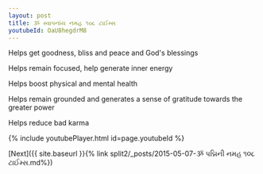 ```yaml
---
layout: post
title: ૐ સ્વાપનાંય નમહ ૧૦૮ ટાઈમ્સ
youtubeId: OaU8hegdrM8
---
```

 
 
Helps get goodness, bliss and peace and God's blessings
 
Helps remain focused, help generate inner energy 
 
Helps boost physical and mental health 
 
Helps remain grounded and generates a sense of gratitude towards the greater power 
 
Helps reduce bad karma
 
 
 
 


{% include youtubePlayer.html id=page.youtubeId %}
 
[Next]({{ site.baseurl }}{% link  split2/_posts/2015-05-07-ૐ પદ્મિની નમહ ૧૦૮ ટાઈમ્સ.md%})
 
